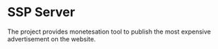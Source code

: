 # SSP Server

The project provides monetesation tool to publish the most expensive advertisement on the website.
